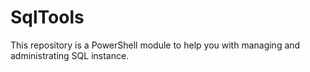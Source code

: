 # SqlTools
This repository is a PowerShell module to help you with managing and administrating SQL instance.
